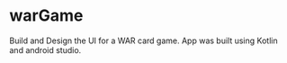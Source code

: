 # warGame
Build and Design the UI for a WAR card game. App was built using Kotlin and android studio.
